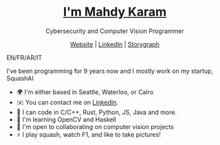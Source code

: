 <p align="center">
<!--   <img src="https://i.ibb.co/1MfwVkV/Linkedd-In-cover-1.png" width="100%" />  -->
  <h1 align="center"><a href="https://mmkaram.github.io">I'm Mahdy Karam</a></h1>
  <p align="center"> Cybersecurity and Computer Vision Programmer</p>
</p>
<p align="center">
  <a href="https://mmkaram.github.io">Website</a> | 
  <a href="https://linkedin.com/in/mahdykaram">LinkedIn</a> |
  <a href="https://app.thestorygraph.com/profile/mmkaram">Storygraph</a>

</p>

EN/FR/AR/IT

I've been programming for 9 years now and I mostly work on my startup, SquashAI

* 🌍  I'm either based in Seattle, Waterloo, or Cairo
* ✉️  You can contact me on [LinkedIn](https://www.linkedin.com/in/mahdykaram).
* 💾  I can code in C/C++, Rust, Python, JS, Java and more.
* 🧠  I'm learning OpenCV and Haskell
* 🤝  I'm open to collaborating on computer vision projects
* ⚡  I play squash, watch F1, and like to take pictures!
